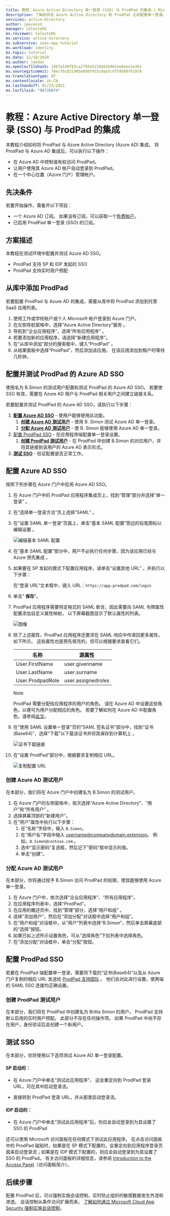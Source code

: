 ```yaml
---
title: 教程：Azure Active Directory 单一登录 (SSO) 与 ProdPad 的集成 | Microsoft Docs
description: 了解如何在 Azure Active Directory 和 ProdPad 之间配置单一登录。
services: active-directory
author: jeevansd
manager: CelesteDG
ms.reviewer: CelesteDG
ms.service: active-directory
ms.subservice: saas-app-tutorial
ms.workload: identity
ms.topic: tutorial
ms.date: 12/18/2020
ms.author: jeedes
ms.openlocfilehash: 1d67a149783ca2794a5210d41b982ee8aea1e3b1
ms.sourcegitcommit: 78ecfbc831405e8d0f932c9aafcdf59589f81978
ms.translationtype: HT
ms.contentlocale: zh-CN
ms.lasthandoff: 01/23/2021
ms.locfileid: "98726974"
---
```

# <a name="tutorial-azure-active-directory-single-sign-on-sso-integration-with-prodpad"></a>教程：Azure Active Directory 单一登录 (SSO) 与 ProdPad 的集成

本教程介绍如何将 ProdPad 与 Azure Active Directory (Azure AD) 集成。 将 ProdPad 与 Azure AD 集成后，可以执行以下操作：

* 在 Azure AD 中控制谁有权访问 ProdPad。
* 让用户使用其 Azure AD 帐户自动登录到 ProdPad。
* 在一个中心位置（Azure 门户）管理帐户。

## <a name="prerequisites"></a>先决条件

若要开始操作，需备齐以下项目：

* 一个 Azure AD 订阅。 如果没有订阅，可以获取一个[免费帐户](https://azure.microsoft.com/free/)。
* 已启用 ProdPad 单一登录 (SSO) 的订阅。

## <a name="scenario-description"></a>方案描述

本教程在测试环境中配置并测试 Azure AD SSO。

* ProdPad 支持 SP 和 IDP 发起的 SSO
* ProdPad 支持实时用户预配

## <a name="adding-prodpad-from-the-gallery"></a>从库中添加 ProdPad

若要配置 ProdPad 与 Azure AD 的集成，需要从库中将 ProdPad 添加到托管 SaaS 应用列表。

1. 使用工作或学校帐户或个人 Microsoft 帐户登录到 Azure 门户。
1. 在左侧导航窗格中，选择“Azure Active Directory”服务  。
1. 导航到“企业应用程序”，选择“所有应用程序”   。
1. 若要添加新的应用程序，请选择“新建应用程序”。
1. 在“从库中添加”部分的搜索框中，键入“ProdPad” 。
1. 从结果面板中选择“ProdPad”，然后添加该应用。 在该应用添加到租户时等待几秒钟。


## <a name="configure-and-test-azure-ad-sso-for-prodpad"></a>配置并测试 ProdPad 的 Azure AD SSO

使用名为 B.Simon 的测试用户配置和测试 ProdPad 的 Azure AD SSO。 若要使 SSO 有效，需要在 Azure AD 用户与 ProdPad 相关用户之间建立链接关系。

若要配置并测试 ProdPad 的 Azure AD SSO，请执行以下步骤：

1. **[配置 Azure AD SSO](#configure-azure-ad-sso)** - 使用户能够使用此功能。
    1. **[创建 Azure AD 测试用户](#create-an-azure-ad-test-user)** - 使用 B. Simon 测试 Azure AD 单一登录。
    1. **[分配 Azure AD 测试用户](#assign-the-azure-ad-test-user)** - 使 B. Simon 能够使用 Azure AD 单一登录。
1. [配置 ProdPad SSO](#configure-prodpad-sso) - 在应用程序端配置单一登录设置。
    1. **[创建 ProdPad 测试用户](#create-prodpad-test-user)** - 在 ProdPad 中创建 B.Simon 的对应用户，并将其链接到该用户的 Azure AD 表示形式。
1. **[测试 SSO](#test-sso)** - 验证配置是否正常工作。

## <a name="configure-azure-ad-sso"></a>配置 Azure AD SSO

按照下列步骤在 Azure 门户中启用 Azure AD SSO。

1. 在 Azure 门户中的 ProdPad 应用程序集成页上，找到“管理”部分并选择“单一登录”  。
1. 在“选择单一登录方法”页上选择“SAML” 。
1. 在“设置 SAML 单一登录”页面上，单击“基本 SAML 配置”旁边的铅笔图标以编辑设置 。

   ![编辑基本 SAML 配置](common/edit-urls.png)

1. 在“基本 SAML 配置”部分中，用户不必执行任何步骤，因为该应用已经与 Azure 预先集成  。

1. 如果要在 SP  发起的模式下配置应用程序，请单击“设置其他 URL”  ，并执行以下步骤：

    在“登录 URL”文本框中，键入 URL：`https://app.prodpad.com/login`

1. 单击“ **保存**”。

1. ProdPad 应用程序需要特定格式的 SAML 断言，因此需要向 SAML 令牌属性配置添加自定义属性映射。 以下屏幕截图显示了默认属性的列表。

    ![图像](common/default-attributes.png)

1. 除了上述属性，ProdPad 应用程序还要求在 SAML 响应中传递回更多属性，如下所示。 这些属性也是预先填充的，但可以根据要求查看它们。
    
    | 名称 |  源属性|
    | ---------------------- | --------- |
    | User.FirstName | user.givenname |
    | User.LastName | user.surname |
    | User.ProdpadRole | user.assignedroles |

    > [!NOTE]
    > ProdPad 需要分配给应用程序的用户的角色。 请在 Azure AD 中设置这些角色，以便可为用户分配相应的角色。 若要了解如何在 Azure AD 中配置角色，请参阅[此文](../develop/howto-add-app-roles-in-azure-ad-apps.md#app-roles-ui--preview)。

1. 在“使用 SAML 设置单一登录”页的“SAML 签名证书”部分中，找到“证书(Base64)”，选择“下载”以下载该证书并将其保存到计算机上   。

    ![证书下载链接](common/certificatebase64.png)

1. 在“设置 ProdPad”部分中，根据要求复制相应 URL。

    ![复制配置 URL](common/copy-configuration-urls.png)
### <a name="create-an-azure-ad-test-user"></a>创建 Azure AD 测试用户

在本部分，我们将在 Azure 门户中创建名为 B.Simon 的测试用户。

1. 在 Azure 门户的左侧窗格中，依次选择“Azure Active Directory”、“用户”和“所有用户”  。
1. 选择屏幕顶部的“新建用户”。
1. 在“用户”属性中执行以下步骤：
   1. 在“名称”字段中，输入 `B.Simon`。  
   1. 在“用户名”字段中输入 username@companydomain.extension。 例如，`B.Simon@contoso.com` 。
   1. 选中“显示密码”复选框，然后记下“密码”框中显示的值。
   1. 单击“创建”。

### <a name="assign-the-azure-ad-test-user"></a>分配 Azure AD 测试用户

在本部分，你将通过授予 B.Simon 访问 ProdPad 的权限，使其能够使用 Azure 单一登录。

1. 在 Azure 门户中，依次选择“企业应用程序”、“所有应用程序”。 
1. 在应用程序列表中，选择“ProdPad”。
1. 在应用的概述页中，找到“管理”部分，选择“用户和组” 。
1. 选择“添加用户”，然后在“添加分配”对话框中选择“用户和组”。
1. 在“用户和组”对话框中，从“用户”列表中选择“B.Simon”，然后单击屏幕底部的“选择”按钮。
1. 如果已如上述所示设置角色，可从“选择角色”下拉列表中选择角色。
1. 在“添加分配”对话框中，单击“分配”按钮。

## <a name="configure-prodpad-sso"></a>配置 ProdPad SSO

若要在 ProdPad 端配置单一登录，需要将下载的“证书(Base64)”以及从 Azure 门户复制的相应 URL 发送给 [ProdPad 支持团队](mailto:help@prodpad.com) 。 他们会对此进行设置，使两端的 SAML SSO 连接均正确设置。

### <a name="create-prodpad-test-user"></a>创建 ProdPad 测试用户

在本部分，我们将在 ProdPad 中创建名为 Britta Simon 的用户。 ProdPad 支持默认启用的实时用户预配。 此部分不存在任何操作项。 如果 ProdPad 中尚不存在用户，身份验证后会创建一个新用户。

## <a name="test-sso"></a>测试 SSO 

在本部分，你将使用以下选项测试 Azure AD 单一登录配置。 

#### <a name="sp-initiated"></a>SP 启动的：

* 在 Azure 门户中单击“测试此应用程序”。 这会重定向到 ProdPad 登录 URL，可在其中启动登录流。  

* 直接转到 ProdPad 登录 URL，并从那里启动登录流。

#### <a name="idp-initiated"></a>IDP 启动的：

* 在 Azure 门户中单击“测试此应用程序”后，你应会自动登录到为其设置了 SSO 的 ProdPad 

还可以使用 Microsoft 访问面板在任何模式下测试此应用程序。 在点击访问面板中的 ProdPad 磁贴时，如果是在 SP 模式下配置的，会重定向到应用程序登录页面来启动登录流；如果是在 IDP 模式下配置的，则应会自动登录到为其设置了 SSO 的 ProdPad。 有关访问面板的详细信息，请参阅 [Introduction to the Access Panel](../user-help/my-apps-portal-end-user-access.md)（访问面板简介）。


## <a name="next-steps"></a>后续步骤

配置 ProdPad 后，可以强制实施会话控制，实时防止组织的敏感数据发生外泄和渗透。 会话控制从条件访问扩展而来。 [了解如何通过 Microsoft Cloud App Security 强制实施会话控制](/cloud-app-security/proxy-deployment-any-app)。
